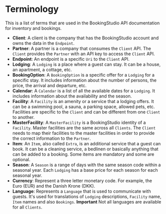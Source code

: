 # Terminology

This is a list of terms that are used in the BookingStudio API documentation for inventory and bookings.

* **Client**: A client is the company that has the BookingStudio account and owns the data in the `Endpoint`.
* **Partner**: A partner is a company that consumes the `Client` API. The `Client` provides the `Partner` with an API
  key to access the `Client` API.
* **Endpoint**: An endpoint is a specific `Uri` to the `Client` API.
* **Lodging**: A `Lodging` is a place where a guest can stay. It can be a house, an apartment, a cottage, etc.
* **BookingOption**: A `BookingOption` is a specific offer for a `Lodging` for a specific stay. It includes information
  about the number of persons, the price, the arrival and departure, etc.
* **Calendar**: A `Calendar` is a list of all the available dates for a `Lodging`. It includes information about the
  availability and the season.
* **Facility**: A `Facility` is an amenity or a service that a lodging offers. It can be a swimming pool, a sauna, a
  parking space, allowed pets, etc. Facilities are specific to the `Client` and can be different from one `Client` to
  another.
* **MasterFacility**: A `MasterFacility` is a BookingStudio identity of a `Facility`. Master facilities are the same
  across all `Clients`. The `Client` needs to map their facilities to the master facilities in order to provide the
  correct information to the `Partner`.
* **Item**: An `Item`, also called `Extra`, is an additional service that a guest can book. It can be a cleaning
  service, a bedlinen or basically anything that can be added to a booking. Some items are mandatory and some are
  optional.
* **Season**: A `Season` is a range of days with the same season code within a seasonal year. Each `Lodging` has a base
  price for each season for each seasonal year.
* **Currency**: Represent a three letter monetary code. For example, the Euro (EUR) and the Danish Krone (DKK).
* **Language**: Represents a `Language` that is used to communicate with guests. It's used for translations of `Lodging`
  descriptions, `Facility` name, `Item` names and also `Bookings`. **Important** Not all languages are available for all
  `Clients`.